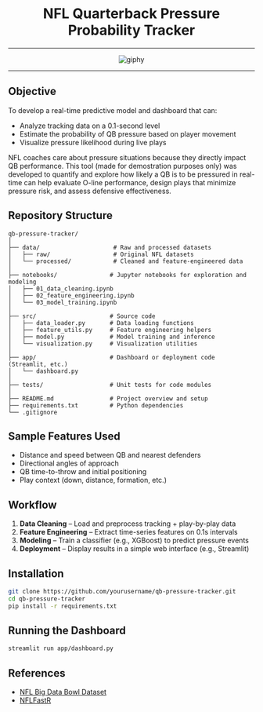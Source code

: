 <div align="center">
  
# NFL Quarterback Pressure Probability Tracker
***
![giphy](https://github.com/user-attachments/assets/6106f50a-7eba-4f9a-b369-1534a6b2abf1)
***
</div>


## Objective
To develop a real-time predictive model and dashboard that can:
- Analyze tracking data on a 0.1-second level
- Estimate the probability of QB pressure based on player movement
- Visualize pressure likelihood during live plays

NFL coaches care about pressure situations because they directly impact QB performance. This tool (made for demostration purposes only) was developed to quantify and explore how likely a QB is to be pressured in real-time can help evaluate O-line performance, design plays that minimize pressure risk, and assess defensive effectiveness.

## Repository Structure
```
qb-pressure-tracker/
│
├── data/                     # Raw and processed datasets
│   ├── raw/                  # Original NFL datasets
│   └── processed/            # Cleaned and feature-engineered data
│
├── notebooks/               # Jupyter notebooks for exploration and modeling
│   ├── 01_data_cleaning.ipynb
│   ├── 02_feature_engineering.ipynb
│   └── 03_model_training.ipynb
│
├── src/                     # Source code
│   ├── data_loader.py       # Data loading functions
│   ├── feature_utils.py     # Feature engineering helpers
│   ├── model.py             # Model training and inference
│   └── visualization.py     # Visualization utilities
│
├── app/                     # Dashboard or deployment code (Streamlit, etc.)
│   └── dashboard.py
│
├── tests/                   # Unit tests for code modules
│
├── README.md                # Project overview and setup
├── requirements.txt         # Python dependencies
└── .gitignore
```

## Sample Features Used
- Distance and speed between QB and nearest defenders
- Directional angles of approach
- QB time-to-throw and initial positioning
- Play context (down, distance, formation, etc.)

## Workflow
1. **Data Cleaning** – Load and preprocess tracking + play-by-play data
2. **Feature Engineering** – Extract time-series features on 0.1s intervals
3. **Modeling** – Train a classifier (e.g., XGBoost) to predict pressure events
4. **Deployment** – Display results in a simple web interface (e.g., Streamlit)

## Installation
```bash
git clone https://github.com/yourusername/qb-pressure-tracker.git
cd qb-pressure-tracker
pip install -r requirements.txt
```

## Running the Dashboard
```bash
streamlit run app/dashboard.py
```

## References
- [NFL Big Data Bowl Dataset](https://www.kaggle.com/competitions/nfl-big-data-bowl-2023/data)
- [NFLFastR](https://www.nflfastr.com/)
